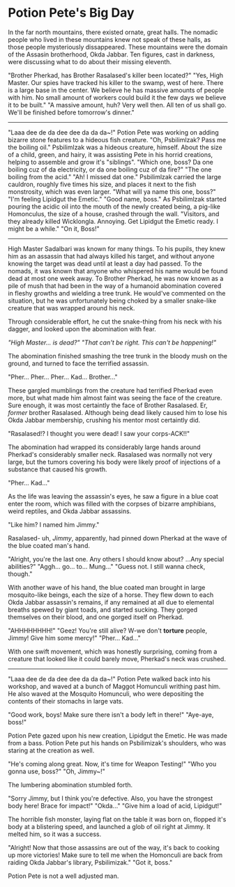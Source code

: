 # Potion Pete's Big Day

In the far north mountains, there existed ornate, great halls. The nomadic people who lived in these mountains knew not speak of these halls, as those people mysteriously dissappeared. These mountains were the domain of the Assasin brotherhood, Okda Jabbar. Ten figures, cast in darkness, were discussing what to do about their missing eleventh.

"Brother Pherkad, has Brother Rasalased's killer been located?"
"Yes, High Master. Our spies have tracked his killer to the swamp, west of here. There is a large base in the center. We believe he has massive amounts of people with him. No small amount of workers could build it the few days we believe it to be built."
"A massive amount, huh? Very well then. All ten of us shall go. We'll be finished before tomorrow's dinner."

-------------------------------------------------------

"Laaa dee de da dee dee da da da~!"
Potion Pete was working on adding bizarre stone features to a hideous fish creature.
"Oh, Psbilimlzak? Pass me the boiling oil."
Psbilimlzak was a hideous creature, himself. About the size of a child, green, and hairy, it was assisting Pete in his horrid creations, helping to assemble and grow it's "siblings".
"Which one, boss? Da one boiling cuz of da electricity, or da one boiling cuz of da fire?"
"The one boiling from the acid."
"Ah! I missed dat one."
Psbilimlzak carried the large cauldron, roughly five times his size, and places it next to the fish monstrosity, which was even larger.
"What will ya name this one, boss?"
"I'm feeling Lipidgut the Emetic."
"Good name, boss."
As Psbilimlzak started pouring the acidic oil into the mouth of the newly created being, a pig-like Homonculus, the size of a house, crashed through the wall.
"Visitors, and they already killed Wicklongla. Annoying. Get Lipidgut the Emetic ready. I might be a while."
"On it, Boss!"

-------------------------------------------------------

High Master Sadalbari was known for many things. To his pupils, they knew him as an assassin that had always killed his target, and without anyone knowing the target was dead until at least a day had passed.
To the nomads, it was known that anyone who whispered his name would be found dead at most one week away. To Brother Pherkad, he was now known as a pile of mush that had been in the way of a humanoid abomination covered in fleshy growths and wielding a tree trunk. He would've commented on the situation, but he was unfortunately being choked by a smaller snake-like creature that was wrapped around his neck.

Through considerable effort, he cut the snake-thing from his neck with his dagger, and looked upon the abomination with fear.

*"High Master... is dead?"*
*"That can't be right. This can't be happening!"*

The abomination finished smashing the tree trunk in the bloody mush on the ground, and turned to face the terrified assassin.

"Pher... Pher... Pher... Kad... Brother..."

These gargled mumblings from the creature had terrified Pherkad even more, but what made him almost faint was seeing the face of the creature. Sure enough, it was most certaintly the face of Brother Rasalased. Er, *former* brother Rasalased. Although being dead likely caused him to lose his Okda Jabbar membership, crushing his mentor most certaintly did.

"Rasalased!? I thought you were dead! I saw your corps-ACK!!"

The abomination had wrapped its considerably large hands around Pherkad's considerably smaller neck. Rasalased was normally not very large, but the tumors covering his body were likely proof of injections of a substance that caused his growth.

"Pher... Kad..."

As the life was leaving the assassin's eyes, he saw a figure in a blue coat enter the room, which was filled with the corpses of bizarre amphibians, weird reptiles, and Okda Jabbar assassins.

"Like him? I named him Jimmy."

Rasalased- uh, *Jimmy*, apparently, had pinned down Pherkad at the wave of the blue coated man's hand.

"Alright, you're the last one. Any others I should know about? ...Any special abilities?"
"Aggh... go... to... Mung..."
"Guess not. I still wanna check, though."

With another wave of his hand, the blue coated man brought in large mosquito-like beings, each the size of a horse. They flew down to each Okda Jabbar assassin's remains, if any remained at all due to elemental breaths spewed by giant toads, and started sucking. They gorged themselves on their blood, and one gorged itself on Pherkad.

"AHHHHHHHH!"
"Geez! You're still alive? W-we don't **torture** people, Jimmy! Give him some mercy!"
"Pher... Kad..."

With one swift movement, which was honestly surprising, coming from a creature that looked like it could barely move, Pherkad's neck was crushed.


-------------------------------------------------------

"Laaa dee de da dee dee da da da~!"
Potion Pete walked back into his workshop, and waved at a bunch of Maggot Homunculi writhing past him. He also waved at the Mosquito Homunculi, who were depositing the contents of their stomachs in large vats.

"Good work, boys! Make sure there isn't a body left in there!"
"Aye-aye, boss!"

Potion Pete gazed upon his new creation, Lipidgut the Emetic. He was made from a bass. Potion Pete put his hands on Psbilimizak's shoulders, who was staring at the creation as well.

"He's coming along great. Now, it's time for Weapon Testing!"
"Who you gonna use, boss?"
"Oh, Jimmy~!"

The lumbering abomination stumbled forth.

"Sorry Jimmy, but I think you're defective. Also, you have the strongest body here! Brace for impact!"
"Okda..."
"Give him a load of acid, Lipidgut!"

The horrible fish monster, laying flat on the table it was born on, flopped it's body at a blistering speed, and launched a glob of oil right at Jimmy. It melted him, so it was a success.

"Alright! Now that those assassins are out of the way, it's back to cooking up more victories! Make sure to tell me when the Homonculi are back from raiding Okda Jabbar's library, Psbilimizak."
"Got it, boss."

Potion Pete is not a well adjusted man.